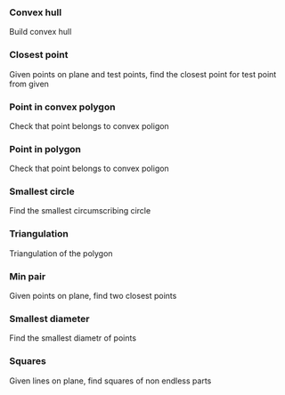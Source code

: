 ### Convex hull
Build convex hull
### Closest point
Given points on plane and test points, find the closest point for test point from given
### Point in convex polygon
Check that point belongs to convex poligon
### Point in polygon
Check that point belongs to convex poligon
### Smallest circle
Find the smallest circumscribing circle
### Triangulation
Triangulation of the polygon
### Min pair
Given points on plane, find two closest points
### Smallest diameter
Find the smallest diametr of points
### Squares
Given lines on plane, find squares of non endless parts
